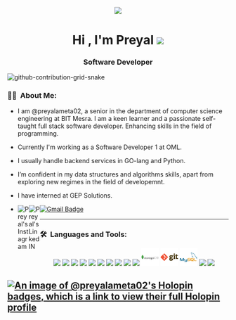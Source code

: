 <p align="center">
  <img src="https://media.giphy.com/media/M9gbBd9nbDrOTu1Mqx/giphy.gif" width="100"/>
<h1 align="center">Hi , I'm Preyal <img src="https://media.giphy.com/media/hvRJCLFzcasrR4ia7z/giphy.gif" width="40"></h1>
<h3 align="center">Software Developer</h3>
</p>


![github-contribution-grid-snake](https://user-images.githubusercontent.com/89845641/218791674-c52db856-24d2-429f-8867-170c365730d1.svg)


### :woman_technologist: &nbsp;About Me:
- I am @preyalameta02, a senior in the department of computer science engineering at BIT Mesra. I am a keen learner and a passionate self-taught full stack software developer. Enhancing skills in the field of programming.
- Currently I'm working as a Software Developer 1 at OML.
- I usually handle backend services in GO-lang and Python.
- I’m confident in my data structures and algorithms skills, apart from exploring new regimes in the field of developemnt.
- I have interned at GEP Solutions.
- <a href="https://instagram.com/preyal_ameta">
   <img align="left" alt="Preyal's Instagram" width="25px" src="https://raw.githubusercontent.com/hussainweb/hussainweb/main/icons/instagram.png" />
  </a>
  <a href="https://www.linkedin.com/in/preyal-ameta-774683208/">
   <img align="left" alt="Preyal's LinkedIN" width="25px" src="https://cdn.simpleicons.org/linkedin" />
  </a>

   [![Gmail Badge](https://img.shields.io/badge/-P_Am-c14438?style=flat-square&logo=Gmail&logoColor=white&link=mailto:ameta.preyal@gmail.com)](mailto:ameta.preyal@gmail.com)
 
---
### 🛠 &nbsp;Languages and Tools:

<p align="center">
  <div align="center">
  <code><img height="40" src="https://user-images.githubusercontent.com/25181517/192108374-8da61ba1-99ec-41d7-80b8-fb2f7c0a4948.png"/></code>
<code><img height="40" src="https://raw.githubusercontent.com/danielcranney/readme-generator/main/public/icons/skills/cplusplus-colored.svg"/></code>
  <code><img height="40" src="https://raw.githubusercontent.com/danielcranney/readme-generator/main/public/icons/skills/c-colored.svg"></code>
  <code><img height="40" src="https://raw.githubusercontent.com/danielcranney/readme-generator/main/public/icons/skills/csharp-colored.svg"></code>
  <code><img height="40" src="https://raw.githubusercontent.com/danielcranney/readme-generator/main/public/icons/skills/dart-colored.svg"/></code>
  <code><img height="40" src="https://raw.githubusercontent.com/danielcranney/readme-generator/main/public/icons/skills/javascript-colored.svg"></code>
  <code><img height="40" src="https://raw.githubusercontent.com/danielcranney/readme-generator/main/public/icons/skills/python-colored.svg"></code>  
  <code><img height="40" src="https://raw.githubusercontent.com/danielcranney/readme-generator/main/public/icons/skills/angularjs-colored.svg"></code>  
  <code><img height="40" src="https://raw.githubusercontent.com/danielcranney/readme-generator/main/public/icons/skills/nodejs-colored.svg"></code>
  <code><img height="40" src="https://raw.githubusercontent.com/danielcranney/readme-generator/main/public/icons/skills/firebase-colored.svg"></code>
  <code><img height="40" src="https://raw.githubusercontent.com/github/explore/80688e429a7d4ef2fca1e82350fe8e3517d3494d/topics/mongodb/mongodb.png"></code>  
  <code><img height="40" src="https://raw.githubusercontent.com/github/explore/80688e429a7d4ef2fca1e82350fe8e3517d3494d/topics/git/git.png"></code>
  <code><img height="40" src="https://github.com/devicons/devicon/blob/master/icons/mysql/mysql-original-wordmark.svg"/></code>
  <code><img height="40" src="https://raw.githubusercontent.com/danielcranney/readme-generator/main/public/icons/skills/flutter-colored.svg"></code>
  <code><img height="40" src="https://raw.githubusercontent.com/danielcranney/readme-generator/main/public/icons/skills/linux-colored.svg"></code>
  </div>
  
</p>

[![An image of @preyalameta02's Holopin badges, which is a link to view their full Holopin profile](https://holopin.me/preyalameta02)](https://holopin.io/@preyalameta02)
---

